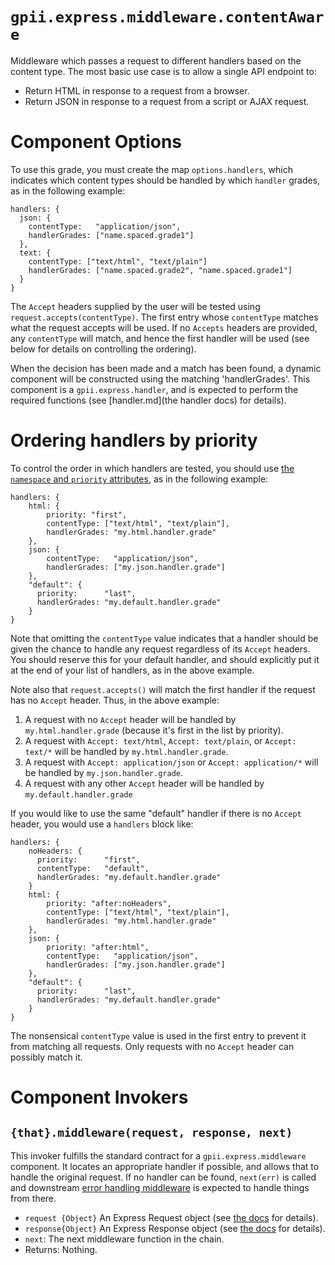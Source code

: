 # `gpii.express.middleware.contentAware`

Middleware which passes a request to different handlers based on the content type.  The most basic use case is to allow a
single API endpoint to:

* Return HTML in response to a request from a browser.
* Return JSON in response to a request from a script or AJAX request.

# Component Options

To use this grade, you must create the map `options.handlers`, which indicates which content types should be handled by
which `handler` grades, as in the following example:

```
handlers: {
  json: {
    contentType:   "application/json",
    handlerGrades: ["name.spaced.grade1"]
  },
  text: {
    contentType: ["text/html", "text/plain"]
    handlerGrades: ["name.spaced.grade2", "name.spaced.grade1"]
  }
}
```

The `Accept` headers supplied by the user will be tested using `request.accepts(contentType)`.  The first entry whose
`contentType` matches what the request accepts will be used.  If no `Accepts` headers are provided, any `contentType`
will match, and hence the first handler will be used (see below for details on controlling the ordering).

When the decision has been made and a match has been found, a dynamic component will be constructed using the matching
'handlerGrades'.  This component is a `gpii.express.handler`, and is expected to perform the required functions (see
[handler.md](the handler docs) for details).

# Ordering handlers by priority

To control the order in which handlers are tested, you should use [the `namespace` and `priority` attributes](http://docs.fluidproject.org/infusion/development/Priorities.html),
as in the following example:

```
handlers: {
    html: {
        priority: "first",
        contentType: ["text/html", "text/plain"],
        handlerGrades: "my.html.handler.grade"
    },
    json: {
        contentType:   "application/json",
        handlerGrades: ["my.json.handler.grade"]
    },
    "default": {
      priority:      "last",
      handlerGrades: "my.default.handler.grade"
    }
}
```

Note that omitting the `contentType` value indicates that a handler should be given the chance to handle any request
regardless of its `Accept` headers.  You should reserve this for your default handler, and should explicitly put it at
the end of your list of handlers, as in the above example.

Note also that `request.accepts()` will match the first handler if the request has no `Accept` header.   Thus, in the
above example:

1. A request with no `Accept` header will be handled by `my.html.handler.grade` (because it's first in the list by priority).
2. A request with `Accept: text/html`, `Accept: text/plain`, or `Accept: text/*` will be handled by `my.html.handler.grade`.
3. A request with `Accept: application/json` or `Accept: application/*` will be handled by `my.json.handler.grade`.
4. A request with any other `Accept` header will be handled by `my.default.handler.grade`

If you would like to use the same "default" handler if there is no `Accept` header, you would use a `handlers` block like:

```
handlers: {
    noHeaders: {
      priority:      "first",
      contentType:   "default",
      handlerGrades: "my.default.handler.grade"
    }
    html: {
        priority: "after:noHeaders",
        contentType: ["text/html", "text/plain"],
        handlerGrades: "my.html.handler.grade"
    },
    json: {
        priority: "after:html",
        contentType:   "application/json",
        handlerGrades: ["my.json.handler.grade"]
    },
    "default": {
      priority:      "last",
      handlerGrades: "my.default.handler.grade"
    }
}
```

The nonsensical `contentType` value is used in the first entry to prevent it from matching all requests.  Only
requests with no `Accept` header can possibly match it.

# Component Invokers

## `{that}.middleware(request, response, next)`

This invoker fulfills the standard contract for a `gpii.express.middleware` component.  It locates an appropriate handler
if possible, and allows that to handle the original request.  If no handler can be found, `next(err)` is called and
downstream [error handling middleware](middleware.md) is expected to handle things from there.

* `request {Object}` An Express Request object (see [the docs](express.md) for details).
* `response{Object}` An Express Response object (see [the docs](response.md) for details).
* `next`: The next middleware function in the chain.
* Returns: Nothing.